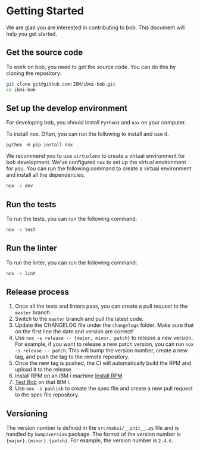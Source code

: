 # Getting Started
We are glad you are interested in contributing to bob. This document will help you get started.

## Get the source code

To work on bob, you need to get the source code. You can do this by cloning the repository:

```bash
git clone git@github.com:IBM/ibmi-bob.git
cd ibmi-bob
```

## Set up the develop environment
For developing bob, you should install `Python3` and `nox` on your computer.

To install nox. Often, you can run the following to install and use it.
```base
python -m pip install nox
```

We recommend you to use `virtualenv` to create a virtual environment for bob development.
We've configured `nox` to set up the virtual environment for you. You can run the following
command to create a virtual environment and install all the dependencies.
```bash
nox -s dev
```

## Run the tests
To run the tests, you can run the following command:
```bash
nox -s test
```

## Run the linter
To run the linter, you can run the following command:
```bash
nox -s lint
```

## Release process
1. Once all the tests and linters pass, you can create a pull request to the `master` branch.
2. Switch to the `master` branch and pull the latest code.
3. Update the CHANGELOG file under the `changelogs` folder. Make sure that on the first line
the date and version are correct!
4. Use `nox -s release -- {major, minor, patch}` to release a new version. For example, 
if you want to release a new patch version, you can run `nox -s release -- patch`. This will bump
the version number, create a new tag, and push the tag to the remote repository.
5. Once the new tag is pushed, the CI will automatically build the RPM and upload it to the release
6. Install RPM on an IBM i machine  [ Install RPM ](rpm-install)
7. [Test Bob](testing) on that IBM i.
8. Use `nox -s publish` to create the spec file and create a new pull request to the spec file repository.

## Versioning
The version number is defined in the `src/makei/__init__.py` file and is handled by `bump2version` package.
The format of the version number is `{major}.{minor}.{patch}`. For example, the version number is `2.4.6`.